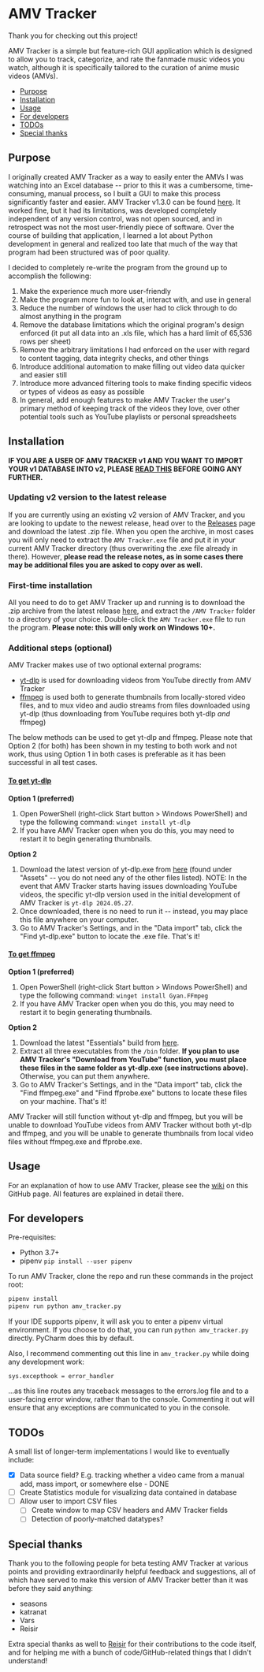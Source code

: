 # AMV Tracker

<p align="center">

</p>

Thank you for checking out this project!

AMV Tracker is a simple but feature-rich GUI application which is designed to allow you to track, categorize, and rate the fanmade music videos you watch, although it is specifically tailored to the curation of anime music videos (AMVs).

- [Purpose](#purpose)
- [Installation](#installation)
- [Usage](#usage)
- [For developers](#for-developers)
- [TODOs](#todos)  
- [Special thanks](#special-thanks)

## Purpose
I originally created AMV Tracker as a way to easily enter the AMVs I was watching into an Excel database -- prior to this it was a cumbersome, time-consuming, manual process, so I built a GUI to make this process significantly faster and easier. AMV Tracker v1.3.0 can be found [here](https://amvtracker.wordpress.com/). It worked fine, but it had its limitations, was developed completely independent of any version control, was not open sourced, and in retrospect was not the most user-friendly piece of software. Over the course of building that application, I learned a lot about Python development in general and realized too late that much of the way that program had been structured was of poor quality.

I decided to completely re-write the program from the ground up to accomplish the following:
1. Make the experience much more user-friendly
2. Make the program more fun to look at, interact with, and use in general
3. Reduce the number of windows the user had to click through to do almost anything in the program
4. Remove the database limitations which the original program's design enforced (it put all data into an .xls file, which has a hard limit of 65,536 rows per sheet)
5. Remove the arbitrary limitations I had enforced on the user with regard to content tagging, data integrity checks, and other things
6. Introduce additional automation to make filling out video data quicker and easier still
7. Introduce more advanced filtering tools to make finding specific videos or types of videos as easy as possible
8. In general, add enough features to make AMV Tracker the user's primary method of keeping track of the videos they love, over other potential tools such as YouTube playlists or personal spreadsheets

## Installation
**IF YOU ARE A USER OF AMV TRACKER v1 AND YOU WANT TO IMPORT YOUR v1 DATABASE INTO v2, PLEASE [READ THIS](https://github.com/bsobotka/amv_tracker/wiki/Adding-videos-to-your-database#import-from-previous-version-of-amv-tracker) BEFORE GOING ANY FURTHER.**

### Updating v2 version to the latest release
If you are currently using an existing v2 version of AMV Tracker, and you are looking to update to the newest release, head over to the [Releases](https://github.com/bsobotka/amv_tracker/releases) page and download the latest .zip file. When you open the archive, in most cases you will only need to extract the ``AMV Tracker.exe`` file and put it in your current AMV Tracker directory (thus overwriting the .exe file already in there). However, **please read the release notes, as in some cases there may be additional files you are asked to copy over as well.**

### First-time installation
All you need to do to get AMV Tracker up and running is to download the .zip archive from the latest release [here](https://github.com/bsobotka/amv_tracker/releases), and extract the ``/AMV Tracker`` folder to a directory of your choice. Double-click the ``AMV Tracker.exe`` file to run the program. **Please note: this will only work on Windows 10+.**

### Additional steps (optional)
AMV Tracker makes use of two optional external programs:  
* [yt-dlp](https://github.com/yt-dlp/yt-dlp) is used for downloading videos from YouTube directly from AMV Tracker  
* [ffmpeg](https://ffmpeg.org/) is used both to generate thumbnails from locally-stored video files, and to mux video and audio streams from files downloaded using yt-dlp (thus downloading from YouTube requires both yt-dlp *and* ffmpeg)

The below methods can be used to get yt-dlp and ffmpeg. Please note that Option 2 (for both) has been shown in my testing to both work and not work, thus using Option 1 in both cases is preferable as it has been successful in all test cases.

#### **<ins>To get yt-dlp</ins>**  
  
**Option 1 (preferred)**  
1. Open PowerShell (right-click Start button > Windows PowerShell) and type the following command: ``winget install yt-dlp``  
2. If you have AMV Tracker open when you do this, you may need to restart it to begin generating thumbnails.

**Option 2**
1. Download the latest version of yt-dlp.exe from [here](https://github.com/yt-dlp/yt-dlp/releases) (found under "Assets" -- you do not need any of the other files listed). NOTE: In the event that AMV Tracker starts having issues downloading YouTube videos, the specific yt-dlp version used in the initial development of AMV Tracker is ``yt-dlp 2024.05.27``.  
2. Once downloaded, there is no need to run it -- instead, you may place this file anywhere on your computer.  
3. Go to AMV Tracker's Settings, and in the "Data import" tab, click the "Find yt-dlp.exe" button to locate the .exe file. That's it!  

#### <ins>To get ffmpeg</ins>
  
**Option 1 (preferred)** 
1. Open PowerShell (right-click Start button > Windows PowerShell) and type the following command: ``winget install Gyan.FFmpeg``  
2. If you have AMV Tracker open when you do this, you may need to restart it to begin generating thumbnails.
  
**Option 2**
1. Download the latest "Essentials" build from [here](https://www.gyan.dev/ffmpeg/builds/).  
2. Extract all three executables from the ``/bin`` folder. **If you plan to use AMV Tracker's "Download from YouTube" function, you must place these files in the same folder as yt-dlp.exe (see instructions above).** Otherwise, you can put them anywhere.  
3. Go to AMV Tracker's Settings, and in the "Data import" tab, click the "Find ffmpeg.exe" and "Find ffprobe.exe" buttons to locate these files on your machine. That's it!

AMV Tracker will still function without yt-dlp and ffmpeg, but you will be unable to download YouTube videos from AMV Tracker without both yt-dlp and ffmpeg, and you will be unable to generate thumbnails from local video files without ffmpeg.exe and ffprobe.exe.

## Usage
For an explanation of how to use AMV Tracker, please see the [wiki](https://github.com/bsobotka/amv_tracker/wiki) on this GitHub page. All features are explained in detail there.

## For developers

Pre-requisites:
 - Python 3.7+
 - pipenv `pip install --user pipenv`

To run AMV Tracker, clone the repo and run these commands in the project root:

```sh
pipenv install
pipenv run python amv_tracker.py
```

If your IDE supports pipenv, it will ask you to enter a pipenv virtual environment. If you choose to do that, you can run `python amv_tracker.py` directly. PyCharm does this by default.  
  
Also, I recommend commenting out this line in `amv_tracker.py` while doing any development work:  
  
`sys.excepthook = error_handler`  
  
...as this line routes any traceback messages to the errors.log file and to a user-facing error window, rather than to the console. Commenting it out will ensure that any exceptions are communicated to you in the console.

## TODOs
A small list of longer-term implementations I would like to eventually include:
- [x] Data source field? E.g. tracking whether a video came from a manual add, mass import, or somewhere else - DONE
- [ ] Create Statistics module for visualizing data contained in database
- [ ] Allow user to import CSV files
  - [ ] Create window to map CSV headers and AMV Tracker fields
  - [ ] Detection of poorly-matched datatypes?

## Special thanks  
Thank you to the following people for beta testing AMV Tracker at various points and providing extraordinarily helpful feedback and suggestions, all of which have served to make this version of AMV Tracker better than it was before they said anything:
* seasons
* katranat
* Vars
* Reisir

Extra special thanks as well to [Reisir](https://github.com/reisir) for their contributions to the code itself, and for helping me with a bunch of code/GitHub-related things that I didn't understand!
